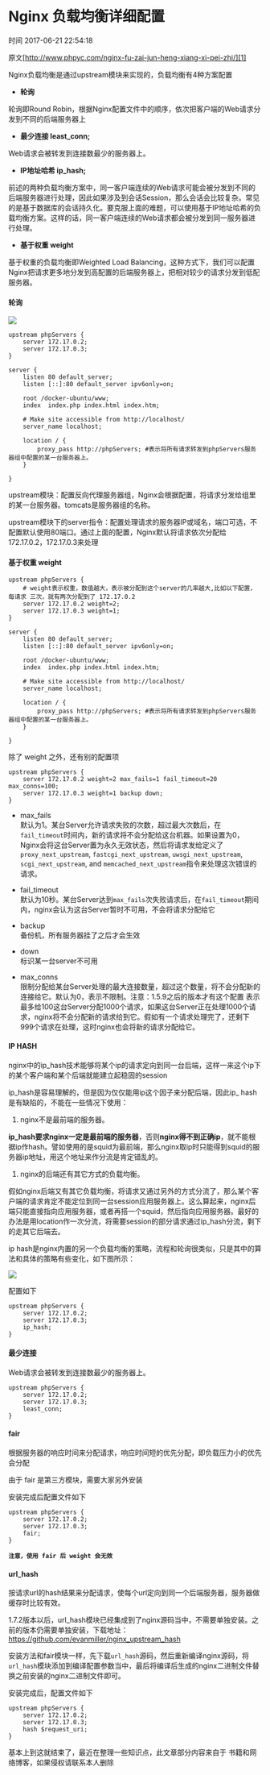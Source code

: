 # Nginx 负载均衡详细配置

 时间 2017-06-21 22:54:18  

原文[http://www.phpyc.com/nginx-fu-zai-jun-heng-xiang-xi-pei-zhi/][1]


Nginx负载均衡是通过upstream模块来实现的，负载均衡有4种方案配置

* **轮询**

轮询即Round Robin，根据Nginx配置文件中的顺序，依次把客户端的Web请求分发到不同的后端服务器上

* **最少连接 least_conn;**

Web请求会被转发到连接数最少的服务器上。

* **IP地址哈希 ip_hash;**

前述的两种负载均衡方案中，同一客户端连续的Web请求可能会被分发到不同的后端服务器进行处理，因此如果涉及到会话Session，那么会话会比较复杂。常见的是基于数据库的会话持久化。要克服上面的难题，可以使用基于IP地址哈希的负载均衡方案。这样的话，同一客户端连续的Web请求都会被分发到同一服务器进行处理。

* **基于权重 weight**

基于权重的负载均衡即Weighted Load Balancing，这种方式下，我们可以配置Nginx把请求更多地分发到高配置的后端服务器上，把相对较少的请求分发到低配服务器。

#### 轮询

![][4]

```nginx
upstream phpServers {  
    server 172.17.0.2;
    server 172.17.0.3;
}

server {  
    listen 80 default_server;
    listen [::]:80 default_server ipv6only=on;

    root /docker-ubuntu/www;
    index  index.php index.html index.htm;

    # Make site accessible from http://localhost/
    server_name localhost;

    location / {
        proxy_pass http://phpServers; #表示将所有请求转发到phpServers服务器组中配置的某一台服务器上。
    }

}
```

upstream模块：配置反向代理服务器组，Nginx会根据配置，将请求分发给组里的某一台服务器。tomcats是服务器组的名称。

upstream模块下的server指令：配置处理请求的服务器IP或域名，端口可选，不配置默认使用80端口。通过上面的配置，Nginx默认将请求依次分配给172.17.0.2，172.17.0.3来处理

#### 基于权重 weight

```nginx
upstream phpServers {  
    # weight表示权重，数值越大，表示被分配到这个server的几率越大,比如以下配置，每请求 三次，就有两次分配到了 172.17.0.2
    server 172.17.0.2 weight=2;
    server 172.17.0.3 weight=1;
}

server {  
    listen 80 default_server;
    listen [::]:80 default_server ipv6only=on;

    root /docker-ubuntu/www;
    index  index.php index.html index.htm;

    # Make site accessible from http://localhost/
    server_name localhost;

    location / {
        proxy_pass http://phpServers; #表示将所有请求转发到phpServers服务器组中配置的某一台服务器上。
    }

}
```
除了 weight 之外，还有别的配置项
```nginx
upstream phpServers {  
    server 172.17.0.2 weight=2 max_fails=1 fail_timeout=20 max_conns=100;
    server 172.17.0.3 weight=1 backup down;
}
```

* max_fails  
  默认为1。某台Server允许请求失败的次数，超过最大次数后，在`fail_timeout`时间内，新的请求将不会分配给这台机器。如果设置为0，Nginx会将这台Server置为永久无效状态，然后将请求发给定义了`proxy_next_upstream`, `fastcgi_next_upstream`, `uwsgi_next_upstream`, `scgi_next_upstream`, and `memcached_next_upstream`指令来处理这次错误的请求。
* fail_timeout  
 默认为10秒。某台Server达到`max_fails`次失败请求后，在`fail_timeout`期间内，nginx会认为这台Server暂时不可用，不会将请求分配给它

* backup  
 备份机，所有服务器挂了之后才会生效
* down  
 标识某一台server不可用
* max_conns  
 限制分配给某台Server处理的最大连接数量，超过这个数量，将不会分配新的连接给它。默认为0，表示不限制。注意：1.5.9之后的版本才有这个配置 表示最多给100这台Server分配1000个请求，如果这台Server正在处理1000个请求，nginx将不会分配新的请求给到它。假如有一个请求处理完了，还剩下999个请求在处理，这时nginx也会将新的请求分配给它。

#### IP HASH

nginx中的ip_hash技术能够将某个ip的请求定向到同一台后端，这样一来这个ip下的某个客户端和某个后端就能建立起稳固的session

ip_hash是容易理解的，但是因为仅仅能用ip这个因子来分配后端，因此ip_ hash是有缺陷的，不能在一些情况下使用： 

1. nginx不是最前端的服务器。
 
**ip_hash要求nginx一定是最前端的服务器**，否则**nginx得不到正确ip**，就不能根据ip作hash。譬如使用的是squid为最前端，那么nginx取ip时只能得到squid的服务器ip地址，用这个地址来作分流是肯定错乱的。

1. nginx的后端还有其它方式的负载均衡。

假如nginx后端又有其它负载均衡，将请求又通过另外的方式分流了，那么某个客户端的请求肯定不能定位到同一台session应用服务器上。这么算起来，nginx后端只能直接指向应用服务器，或者再搭一个squid，然后指向应用服务器。最好的办法是用location作一次分流，将需要session的部分请求通过ip_hash分流，剩下的走其它后端去。

ip hash是nginx内置的另一个负载均衡的策略，流程和轮询很类似，只是其中的算法和具体的策略有些变化，如下图所示：

![][5]

配置如下

```nginx
upstream phpServers {  
    server 172.17.0.2;
    server 172.17.0.3;
    ip_hash;
}
```

#### 最少连接

Web请求会被转发到连接数最少的服务器上。

```nginx
upstream phpServers {  
    server 172.17.0.2;
    server 172.17.0.3;
    least_conn;
}
```

#### fair

根据服务器的响应时间来分配请求，响应时间短的优先分配，即负载压力小的优先会分配

由于 fair 是第三方模块，需要大家另外安装

安装完成后配置文件如下

```nginx
upstream phpServers {  
    server 172.17.0.2;
    server 172.17.0.3;
    fair;
}
```

**`注意，使用 fair 后 weight 会无效`**

#### url_hash

按请求url的hash结果来分配请求，使每个url定向到同一个后端服务器，服务器做缓存时比较有效。

1.7.2版本以后，url_hash模块已经集成到了nginx源码当中，不需要单独安装。之前的版本仍需要单独安装，下载地址： <https://github.com/evanmiller/nginx_upstream_hash> 

安装方法和fair模块一样，先下载`url_hash`源码，然后重新编译nginx源码，将`url_hash`模块添加到编译配置参数当中，最后将编译后生成的nginx二进制文件替换之前安装的nginx二进制文件即可。 

安装完成后，配置文件如下

```nginx
upstream phpServers {  
    server 172.17.0.2;
    server 172.17.0.3;
    hash $request_uri;
}
```

基本上到这就结束了，最近在整理一些知识点，此文章部分内容来自于 书籍和网络博客，如果侵权请联系本人删除


[1]: http://www.phpyc.com/nginx-fu-zai-jun-heng-xiang-xi-pei-zhi/
[4]: ./img/NnmeMbj.png
[5]: ./img/vYrMBz7.png
[6]: https://github.com/evanmiller/nginx